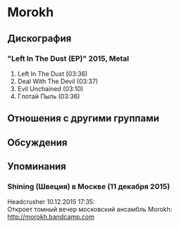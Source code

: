 # Morokh



## Дискография

### "Left In The Dust (EP)" 2015, Metal

1. Left In The Dust (03:36)
2. Deal With The Devil (03:37)
3. Evil Unchained (03:10)
4. Глотай Пыль (03:36)


## Отношения с другими группами


## Обсуждения


## Упоминания

### Shining (Швеция) в Москве (11 декабря 2015)

Headcrusher 10.12.2015 17:35:
<BR>Откроет томный вечер московский ансамбль Morokh: <A HREF="http://morokh.bandcamp.com" TARGET="_blank">http://morokh.bandcamp.com</A>

